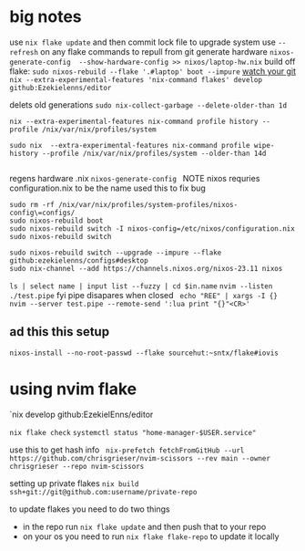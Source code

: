 # big notes
use `nix flake update` and then commit lock file to upgrade system
use `--refresh` on any flake commands to repull from git
generate hardware `nixos-generate-config  --show-hardware-config >> nixos/laptop-hw.nix`
build off flake: `sudo nixos-rebuild --flake '.#laptop' boot --impure`
[watch your git](https://www.reddit.com/r/NixOS/comments/tge4uu/why_flake_compile_existing_packages_from_nixpkgs/)
`nix --extra-experimental-features 'nix-command flakes' develop github:Ezekielenns/editor`

delets old generations
`sudo nix-collect-garbage --delete-older-than 1d`
```
nix --extra-experimental-features nix-command profile history --profile /nix/var/nix/profiles/system

sudo nix  --extra-experimental-features nix-command profile wipe-history --profile /nix/var/nix/profiles/system --older-than 14d


```
regens hardware .nix
`nixos-generate-config `
NOTE nixos requries configuration.nix to be the name
used this to fix bug
```
sudo rm -rf /nix/var/nix/profiles/system-profiles/nixos-config\=configs/
sudo nixos-rebuild boot
sudo nixos-rebuild switch -I nixos-config=/etc/nixos/configuration.nix 
sudo nixos-rebuild switch

```
```
sudo nixos-rebuild switch --upgrade --impure --flake github:ezekielenns/configs#desktop  
sudo nix-channel --add https://channels.nixos.org/nixos-23.11 nixos
```


`ls | select name | input list --fuzzy | cd $in.name`
`nvim --listen ./test.pipe` fyi pipe disapares when closed 
` echo "REE" | xargs -I {} nvim --server test.pipe --remote-send ':lua print "{}"<CR>'`

## ad this this setup
`nixos-install --no-root-passwd --flake sourcehut:~sntx/flake#iovis`

# using nvim flake
`nix develop github:EzekielEnns/editor

`nix flake check`
`systemctl status "home-manager-$USER.service"`

use this to get hash info
` nix-prefetch fetchFromGitHub --url https://github.com/chrisgrieser/nvim-scissors --rev main --owner chrisgrieser --repo nvim-scissors`

setting up private flakes
`nix build ssh+git://git@github.com:username/private-repo`


to update flakes you need to do two things
- in the repo run `nix flake update` and then push that to your repo
- on your os you need to run `nix flake flake-repo` to update it locally

